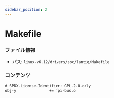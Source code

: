 ```yaml
---
sidebar_position: 2
---
```

# Makefile

### ファイル情報

- パス: `linux-v6.12/drivers/soc/lantiq/Makefile`

### コンテンツ

```txt
# SPDX-License-Identifier: GPL-2.0-only
obj-y				+= fpi-bus.o

```
